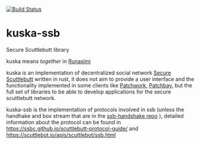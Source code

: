 [![Build Status](https://github.com/kuska-ssb/kuska-ssb/workflows/Rust/badge.svg)](https://github.com/kuska-ssb/kuska-ssb/actions?query=workflow%3ARust)


# kuska-ssb
Secure Scuttlebutt library

kuska means _together_ in [Runasimi](https://en.wikipedia.org/wiki/Quechuan_languages)

kuska is an implementation of decentralized social network [Secure Scuttlebutt](https://scuttlebutt.nz/) written in rust, it does not aim to provide a user interface and the functionality implemented in some clients like [Patchwork](https://github.com/ssbc/patchwork), [Patchbay](https://github.com/ssbc/patchbay), but the full set of libraries to be able to develop applications for the secure scuttlebutt network.

kuska-ssb is the implementation of protocols involved in ssb (unless the handhake and box stream that are in the [ssb-handshake repo](https://github.com/Kuska-ssb/kuska-handshake) ), detailed information about the protocol can be found in https://ssbc.github.io/scuttlebutt-protocol-guide/ and https://scuttlebot.io/apis/scuttlebot/ssb.html
